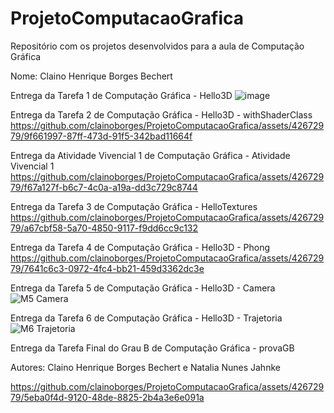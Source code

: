 # ProjetoComputacaoGrafica
Repositório com os projetos desenvolvidos para a aula de Computação Gráfica

Nome: Claino Henrique Borges Bechert

Entrega da Tarefa 1 de Computação Gráfica  -  Hello3D
![image](https://github.com/clainoborges/ProjetoComputacaoGrafica/assets/42672979/c3f91b24-5f4e-4599-8d7f-3d83557a17c3)

Entrega da Tarefa 2 de Computação Gráfica - Hello3D - withShaderClass
https://github.com/clainoborges/ProjetoComputacaoGrafica/assets/42672979/9f661997-87ff-473d-91f5-342bad11664f

Entrega da Atividade Vivencial 1 de Computação Gráfica - Atividade Vivencial 1
https://github.com/clainoborges/ProjetoComputacaoGrafica/assets/42672979/f67a127f-b6c7-4c0a-a19a-dd3c729c8744

Entrega da Tarefa 3 de Computação Gráfica - HelloTextures
https://github.com/clainoborges/ProjetoComputacaoGrafica/assets/42672979/a67cbf58-5a70-4850-9117-f9dd6cc9c132

Entrega da Tarefa 4 de Computação Gráfica - Hello3D - Phong
https://github.com/clainoborges/ProjetoComputacaoGrafica/assets/42672979/7641c6c3-0972-4fc4-bb21-459d3362dc3e

Entrega da Tarefa 5 de Computação Gráfica - Hello3D - Camera
![M5 Camera](https://github.com/clainoborges/ProjetoComputacaoGrafica/assets/42672979/71812015-2911-4197-807d-0b31d8307aeb)

Entrega da Tarefa 6 de Computação Gráfica - Hello3D - Trajetoria
![M6 Trajetoria](https://github.com/clainoborges/ProjetoComputacaoGrafica/assets/42672979/6c6b2ea1-daa3-4ad4-95ba-a36294fdc6eb)

Entrega da Tarefa Final do Grau B de Computação Gráfica - provaGB 

Autores: Claino Henrique Borges Bechert e Natalia Nunes Jahnke

https://github.com/clainoborges/ProjetoComputacaoGrafica/assets/42672979/5eba0f4d-9120-48de-8825-2b4a3e6e091a
